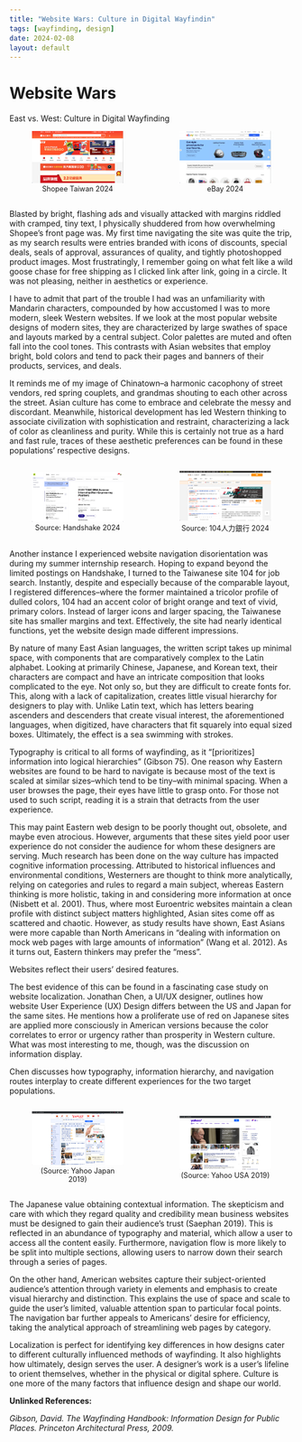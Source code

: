 ```yaml
---
title: "Website Wars: Culture in Digital Wayfindin"
tags: [wayfinding, design]
date: 2024-02-08
layout: default
---
```


<h1>Website Wars</h1>
East vs. West: Culture in Digital Wayfinding

<div style="display: flex; gap: 20px; justify-content: center; align-items: center; margin-bottom: 0.5em;">
  <figure style="text-align: center;">
    <img src="/assets/images/essays/shopeeWebsite.png" alt="Shopee" style="width: 300px;" />
    <figcaption style="font-size: 0.9em;">Shopee Taiwan 2024</figcaption>
  </figure>

  <figure style="text-align: center;">
    <img src="/assets/images/essays/ebayWebsite.png" alt="eBay" style="width: 300px;" />
    <figcaption style="font-size: 0.9em;">eBay 2024</figcaption>
  </figure>
</div>

Blasted by bright, flashing ads and visually attacked with margins riddled with cramped, tiny text, I physically shuddered from how overwhelming Shopee’s front page was. My first time navigating the site was quite the trip, as my search results were entries branded with icons of discounts, special deals, seals of approval, assurances of quality, and tightly photoshopped product images. Most frustratingly, I remember going on what felt like a wild goose chase for free shipping as I clicked link after link, going in a circle. It was not pleasing, neither in aesthetics or experience.

I have to admit that part of the trouble I had was an unfamiliarity with Mandarin characters, compounded by how accustomed I was to more modern, sleek Western websites. If we look at the most popular website designs of modern sites, they are characterized by large swathes of space and layouts marked by a central subject. Color palettes are muted and often fall into the cool tones. This contrasts with Asian websites that employ bright, bold colors and tend to pack their pages and banners of their products, services, and deals. 

It reminds me of my image of Chinatown–a harmonic cacophony of street vendors, red spring couplets, and grandmas shouting to each other across the street. Asian culture has come to embrace and celebrate the messy and discordant. Meanwhile, historical development has led Western thinking to associate civilization with sophistication and restraint, characterizing a lack of color as cleanliness and purity. While this is certainly not true as a hard and fast rule, traces of these aesthetic preferences can be found in these populations’ respective designs.

<div style="display: flex; gap: 20px; justify-content: center; align-items: center; margin-bottom: 0.5em;">
  <figure style="text-align: center;">
    <img src="/assets/images/essays/handshakeWebsite.png" alt="handshake" style="width: 300px;" />
    <figcaption style="font-size: 0.9em;">Source: Handshake 2024</figcaption>
  </figure>

  <figure style="text-align: center;">
    <img src="/assets/images/essays/104website.png" alt="104" style="width: 300px;" />
    <figcaption style="font-size: 0.9em;">Source: 104人力銀行 2024</figcaption>
  </figure>
</div>

Another instance I experienced website navigation disorientation was during my summer internship research. Hoping to expand beyond the limited postings on Handshake, I turned to the Taiwanese site 104 for job search. Instantly, despite and especially because of the comparable layout, I registered differences–where the former maintained a tricolor profile of dulled colors, 104 had an accent color of bright orange and text of vivid, primary colors. Instead of larger icons and larger spacing, the Taiwanese site has smaller margins and text. Effectively, the site had nearly identical functions, yet the website design made different impressions.

By nature of many East Asian languages, the written script takes up minimal space, with components that are comparatively complex to the Latin alphabet. Looking at primarily Chinese, Japanese, and Korean text, their characters are compact and have an intricate composition that looks complicated to the eye. Not only so, but they are difficult to create fonts for. This, along with a lack of capitalization, creates little visual hierarchy for designers to play with. Unlike Latin text, which has letters bearing ascenders and descenders that create visual interest, the aforementioned languages, when digitized, have characters that fit squarely into equal sized boxes. Ultimately, the effect is a sea swimming with strokes.

Typography is critical to all forms of wayfinding, as it “[prioritizes] information into logical hierarchies” (Gibson 75). One reason why Eastern websites are found to be hard to navigate is because most of the text is scaled at similar sizes–which tend to be tiny–with minimal spacing. When a user browses the page, their eyes have little to grasp onto. For those not used to such script, reading it is a strain that detracts from the user experience.

This may paint Eastern web design to be poorly thought out, obsolete, and maybe even atrocious. However, arguments that these sites yield poor user experience do not consider the audience for whom these designers are serving. Much research has been done on the way culture has impacted cognitive information processing. Attributed to historical influences and environmental conditions, Westerners are thought to think more analytically, relying on categories and rules to regard a main subject, whereas Eastern thinking is more holistic, taking in and considering more information at once (Nisbett et al. 2001). Thus, where most Euroentric websites maintain a clean profile with distinct subject matters highlighted, Asian sites come off as scattered and chaotic. However, as study results have shown, East Asians were more capable than North Americans in “dealing with information on mock web pages with large amounts of information” (Wang et al. 2012). As it turns out, Eastern thinkers may prefer the “mess”. 

Websites reflect their users’ desired features. 

The best evidence of this can be found in a fascinating case study on website localization. Jonathan Chen, a UI/UX designer, outlines how website User Experience (UX) Design differs between the US and Japan for the same sites. He mentions how a proliferate use of red on Japanese sites are applied more consciously in American versions because the color correlates to error or urgency rather than prosperity in Western culture. What was most interesting to me, though, was the discussion on information display. 

Chen discusses how typography, information hierarchy, and navigation routes interplay to create different experiences for the two target populations. 

<div style="display: flex; gap: 20px; justify-content: center; align-items: center; margin-bottom: 0.5em;">
  <figure style="text-align: center;">
    <img src="/assets/images/essays/yahooJapWeb.png" alt="yahoojp" style="width: 300px;" />
    <figcaption style="font-size: 0.9em;">(Source: Yahoo Japan 2019)</figcaption>
  </figure>

  <figure style="text-align: center;">
    <img src="/assets/images/essays/yahooUSweb.png" alt="yahoous" style="width: 300px;" />
    <figcaption style="font-size: 0.9em;">(Source: Yahoo USA 2019)</figcaption>
  </figure>
</div>

The Japanese value obtaining contextual information. The skepticism and care with which they regard quality and credibility mean business websites must be designed to gain their audience’s trust (Saephan 2019). This is reflected in an abundance of typography and material, which allow a user to access all the content easily. Furthermore, navigation flow is more likely to be split into multiple sections, allowing users to narrow down their search through a series of pages. 

On the other hand, American websites capture their subject-oriented audience’s attention through variety in elements and emphasis to create visual hierarchy and distinction. This explains the use of space and scale to guide the user’s limited, valuable attention span to particular focal points. The navigation bar further appeals to Americans’ desire for efficiency, taking the analytical approach of streamlining web pages by category.

Localization is perfect for identifying key differences in how designs cater to different culturally influenced methods of wayfinding. It also highlights how ultimately, design serves the user. A designer’s work is a user’s lifeline to orient themselves, whether in the physical or digital sphere. Culture is one more of the many factors that influence design and shape our world.

 

**Unlinked References:**

*Gibson, David. The Wayfinding Handbook: Information Design for Public Places. Princeton Architectural Press, 2009.*